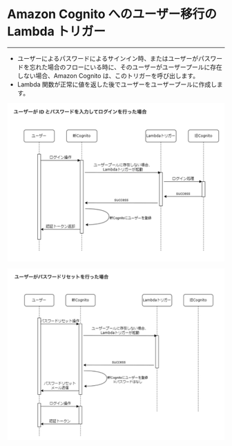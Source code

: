 # Amazon Cognito へのユーザー移行の Lambda トリガー

---

- ユーザーによるパスワードによるサインイン時、またはユーザーがパスワードを忘れた場合のフローにいる時に、そのユーザーがユーザープールに存在しない場合、Amazon Cognito は、このトリガーを呼び出します。
- Lambda 関数が正常に値を返した後でユーザーをユーザープールに作成します。

![signin.png](assets/img/signin.png)

![password_reset.png](assets/img/password_reset.png)

